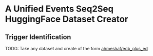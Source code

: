 # A Unified Events Seq2Seq HuggingFace Dataset Creator

## Trigger Identification
TODO: Take any dataset and create of the form [ahmeshaf/ecb_plus_ed](https://huggingface.co/datasets/ahmeshaf/ecb_plus_ed)